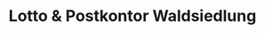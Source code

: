 ---
title: "Lotto & Postkontor Waldsiedlung"
url: /leverkusen/lotto-und-postkontor-waldsiedlung/
shop: Kiosk
---